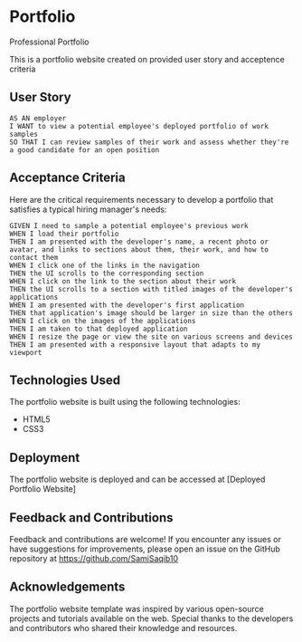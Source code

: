 # Portfolio
Professional Portfolio

This is a portfolio website created on provided user story and acceptence criteria

## User Story

```
AS AN employer
I WANT to view a potential employee's deployed portfolio of work samples
SO THAT I can review samples of their work and assess whether they're a good candidate for an open position
```


## Acceptance Criteria

Here are the critical requirements necessary to develop a portfolio that satisfies a typical hiring manager's needs:

```
GIVEN I need to sample a potential employee's previous work
WHEN I load their portfolio
THEN I am presented with the developer's name, a recent photo or avatar, and links to sections about them, their work, and how to contact them
WHEN I click one of the links in the navigation
THEN the UI scrolls to the corresponding section
WHEN I click on the link to the section about their work
THEN the UI scrolls to a section with titled images of the developer's applications
WHEN I am presented with the developer's first application
THEN that application's image should be larger in size than the others
WHEN I click on the images of the applications
THEN I am taken to that deployed application
WHEN I resize the page or view the site on various screens and devices
THEN I am presented with a responsive layout that adapts to my viewport
```

## Technologies Used

The portfolio website is built using the following technologies:

- HTML5
- CSS3


## Deployment

The portfolio website is deployed and can be accessed at [Deployed Portfolio Website]

## Feedback and Contributions

Feedback and contributions are welcome! If you encounter any issues or have suggestions for improvements, please open an issue on the GitHub repository at 
https://github.com/SamiSaqib10


## Acknowledgements

The portfolio website template was inspired by various open-source projects and tutorials available on the web. Special thanks to the developers and contributors who shared their knowledge and resources.